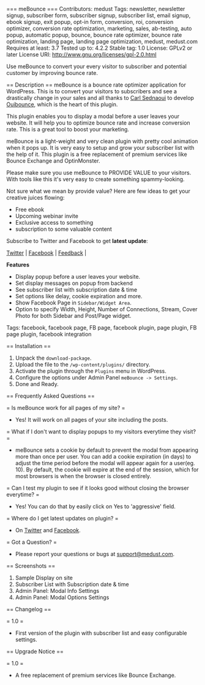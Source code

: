 === meBounce ===
Contributors: medust
Tags: newsletter, newsletter signup, subscriber form, subscriber signup, subscriber list, email signup, ebook signup, exit popup, opt-in form, conversion, roi, conversion optimizer, conversion rate optimization, marketing, sales, ab-testing, auto popup, automatic popup, bounce, bounce rate optimizer, bounce rate optimization, landing page, landing page optimization, medust, medust.com
Requires at least: 3.7
Tested up to: 4.2.2
Stable tag: 1.0
License: GPLv2 or later
License URI: http://www.gnu.org/licenses/gpl-2.0.html

Use meBounce to convert your every visitor to subscriber and potential customer by improving bounce rate.

== Description ==
meBounce is a bounce rate optimizer application for WordPress. This is to convert your visitors to subscribers and see a drastically change in your sales and all thanks to [Carl Sednaoui](https://twitter.com/carlsednaoui) to develop [Ouibounce](https://github.com/carlsednaoui/ouibounce), which is the heart of this plugin.

This plugin enables you to display a modal before a user leaves your website. It will help you to optimize bounce rate and increase conversion rate. This is a great tool to boost your marketing.

meBounce is a light-weight and very clean plugin with pretty cool animation when it pops up. It is very easy to setup and grow your subscriber list with the help of it. This plugin is a free replacement of premium services like Bounce Exchange and OptinMonster.

Please make sure you use meBounce to PROVIDE VALUE to your visitors. With tools like this it's very easy to create something spammy-looking.

Not sure what we mean by provide value? Here are few ideas to get your creative juices flowing:

* Free ebook
* Upcoming webinar invite
* Exclusive access to something
* subscription to some valuable content

Subscribe to Twitter and Facebook to get **latest update**:

[Twitter](http://twitter.com/Medusts) |
[Facebook](http://www.facebook.com/medustdotcom) |
[Feedback](http://medust.com/) |

**Features**

* Display popup before a user leaves your website.
* Set display messages on popup from backend
* See subscriber list with subscription date & time
* Set options like delay, cookie expiration and more.
* Show Facebook Page in `Sidebar/Widget Area`.
* Option to specify Width, Height, Number of Connections, Stream, Cover Photo for both Sidebar and Post/Page widget.

Tags: facebook, facebook page, FB page, facebook plugin, page plugin, FB page plugin, facebook integration

== Installation ==
1. Unpack the `download-package`.
2. Upload the file to the `/wp-content/plugins/` directory.
3. Activate the plugin through the `Plugins` menu in WordPress.
4. Configure the options under Admin Panel `meBounce -> Settings`.
5. Done and Ready.

== Frequently Asked Questions ==

= Is meBounce work for all pages of my site? =
* Yes! It will work on all pages of your site including the posts.

= What if I don't want to display popups to my visitors everytime they visit? =
* meBounce sets a cookie by default to prevent the modal from appearing more than once per user. You can add a cookie expiration (in days) to adjust the time period before the modal will appear again for a user(eg. 10). By default, the cookie will expire at the end of the session, which for most browsers is when the browser is closed entirely.

= Can I test my plugin to see if it looks good without closing the browser everytime? =
* Yes! You can do that by easily click on Yes to 'aggressive' field.

= Where do I get latest updates on plugin? =
* On <a href="http://twitter.com/Medusts" target="_blank">Twitter</a> and <a href="http://www.facebook.com/medustdotcom" target="_blank">Facebook</a>.

= Got a Question? =
* Please report your questions or bugs at support@medust.com. 

== Screenshots ==
1. Sample Display on site
2. Subscriber List with Subscription date & time
3. Admin Panel: Modal Info Settings
4. Admin Panel: Modal Options Settings

== Changelog ==

= 1.0 =
* First version of the plugin with subscriber list and easy configurable settings.

== Upgrade Notice ==

= 1.0 =
* A free replacement of premium services like Bounce Exchange.